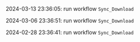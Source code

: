 2024-03-13 23:36:05: run workflow `Sync_Download` 

2024-03-06 23:36:51: run workflow `Sync_Download` 

2024-02-28 23:36:41: run workflow `Sync_Download` 


